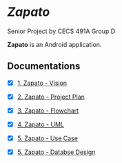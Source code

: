 # *Zapato*
Senior Project by CECS 491A Group D

**Zapato** is an Android application.

<!---
Time spent: **20** hours spent in total
-->




## Documentations

- [x] [1. Zapato - Vision](https://github.com/AnimeMei/Zapato/blob/master/Documentations/1.%20Vision%20Doc%20-%20Zapato.pdf)
- [x] [2. Zapato - Project Plan](https://github.com/AnimeMei/Zapato/blob/master/Documentations/2.%20Project%20Plan%20-%20Zapato.pdf)

- [x] [3. Zapato - Flowchart](https://github.com/AnimeMei/Zapato/blob/master/Documentations/3.%20Flowchart%20Diagram%20-%20Zapato.pdf)

- [x] [4. Zapato - UML](https://github.com/AnimeMei/Zapato/blob/master/Documentations/4.%20UML%20-%20Zapato.pdf)

- [x] [5. Zapato - Use Case](https://github.com/AnimeMei/Zapato/blob/master/Documentations/5.%20Use%20Cases%20-%20Zapato.pdf)
- [x] [5. Zapato - Databse Design](https://github.com/AnimeMei/Zapato/blob/master/Documentations/6.%20Database%20Design%20-%20Zapato.pdf)
<!---
- [x] [6. Zapato - Test Case](https://github.com/AnimeMei/CECS-343-mw-GroupD/blob/master/Documentations/6.%20Illuminati%20Deluxe%20-%20Test%20Case.pdf)
- [x] [7. Zapato - User Manual](https://github.com/AnimeMei/CECS-343-mw-GroupD/blob/master/Documentations/7.%20Illuminati%20Deluxe%20-%20User%20Manual.pdf)
-->

<!---
## User Stories

The following **required** functionality is complete:
- [x] Card class
- [x] Gameplay interface
- [x] Match making system
- [x] Roll Dice
- [x] Draw Illuminnati Card
- [x] Actions Menu
- [x] virtually sharing same deck of cards
- [x] data persistence


The following **optional** features are implemented:
- [x] User can create account
- [x] In game chat feature
- [x] Launch screen
- [x] Log out user account


The following **additional** features are implemented:
- [x] In game music
- [x] Customize personal profile
- [x] Loading aniamtion

## Video Walkthrough 

Here's a walkthrough of implemented user stories:

 <img src='https://github.com/AnimeMei/CECS-343-mw-GroupD/blob/master/Video%20Walkthrough/Walkthrough1.gif' title='Video Walkthrough' width='' alt='Video Walkthrough' />

 <img src='https://github.com/AnimeMei/CECS-343-mw-GroupD/blob/master/Video%20Walkthrough/Walkthrough2.gif' title='Video Walkthrough' width='' alt='Video Walkthrough' />

GIF created with [LiceCap](http://www.cockos.com/licecap/). 

## Notes

Describe any challenges encountered while building the app.
- Poor team communication. 
- Lack of knowledge to install Firebase Server Java SDk
- Unfamiliar with graphics and animation creation in Java

## Rulebook
[Illuminati game rule](http://www.sjgames.com/illuminati/img/illuminati_rules.pdf)

## Team Contribution Effort Chart

|  Document |  Zhipeng Mei | Patrapee Pongtana   | Darrian Bezayiff  |   |
|---|---|---|---|---|
|  Vision Doc   |  33% | 33% | 33% |   |
|  Project Plan |  33% | 33% | 33% |   |
|  FlowChart    | 100% | x   | x   |   |
|  UML          | x    |100% | x   |   |
|  Use Case     | x    |100% | x   |   |
|  Test Case    | x    |100% | x   |   |
|  User Manual  | 100% | x   | x   |   |
|  Coding Part  | 90%  |10%  | x   |   |

[//]: <> (|  Coding Part  | 90%  |10%  | x   |   |)

## Tools

- Eclipse Neon.3 (4.6.3)
- Scene Builder - Gluon 8.2.0
- Firebase 


## License

    Copyright [2017] [Team Deluxe]

    Licensed under the Apache License, Version 2.0 (the "License");
    you may not use this file except in compliance with the License.
    You may obtain a copy of the License at

        http://www.apache.org/licenses/LICENSE-2.0

    Unless required by applicable law or agreed to in writing, software
    distributed under the License is distributed on an "AS IS" BASIS,
    WITHOUT WARRANTIES OR CONDITIONS OF ANY KIND, either express or implied.
    See the License for the specific language governing permissions and
    limitations under the License.
    -->
